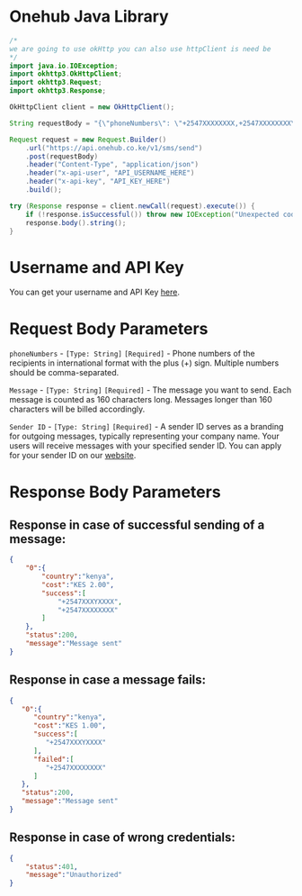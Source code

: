 # Onehub Java Library
```java
/*
we are going to use okHttp you can also use httpClient is need be
*/
import java.io.IOException;
import okhttp3.OkHttpClient;
import okhttp3.Request;
import okhttp3.Response;

OkHttpClient client = new OkHttpClient();

String requestBody = "{\"phoneNumbers\": \"+2547XXXXXXXX,+2547XXXXXXXX\", \"message\": \"Hello Api!\",\"senderId\":\"Onehub\"}";

Request request = new Request.Builder()
    .url("https://api.onehub.co.ke/v1/sms/send")
    .post(requestBody)
    .header("Content-Type", "application/json")
    .header("x-api-user", "API_USERNAME_HERE")
    .header("x-api-key", "API_KEY_HERE")
    .build();

try (Response response = client.newCall(request).execute()) {
    if (!response.isSuccessful()) throw new IOException("Unexpected code " + response);
    response.body().string();
}
```
# Username and API Key
You can get your username and API Key [here](https://dashboard.onehub.co.ke/account/0/user/signup).
# Request Body Parameters
`phoneNumbers` - `[Type: String]` `[Required]` - Phone numbers of the recipients in international format with the plus (+) sign. Multiple numbers should be comma-separated.

`Message` - `[Type: String]` `[Required]` - The message you want to send. Each message is counted as 160 characters long. Messages longer than 160 characters will be billed accordingly.

`Sender ID` - `[Type: String]` `[Required]` - A sender ID serves as a branding for outgoing messages, typically representing your company name. Your users will receive messages with your specified sender ID. You can apply for your sender ID on our [website](https://onehub.co.ke/).
# Response Body Parameters
## Response in case of successful sending of a message:
```json
{
    "0":{
        "country":"kenya",
        "cost":"KES 2.00",
        "success":[
            "+2547XXXYXXXX",
            "+2547XXXXXXXX"
        ]
    },
    "status":200,
    "message":"Message sent"
}
```
## Response in case a message fails:
```json
{
   "0":{
      "country":"kenya",
      "cost":"KES 1.00",
      "success":[
         "+2547XXXYXXXX"
      ],
      "failed":[
         "+2547XXXXXXXX"
      ]
   },
   "status":200,
   "message":"Message sent"
}
```
## Response in case of wrong credentials:
```json
{
    "status":401,
    "message":"Unauthorized"
}
```
